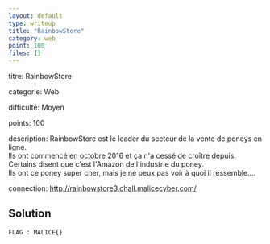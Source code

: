 ```yaml
---
layout: default
type: writeup
title: "RainbowStore"
category: web
point: 100
files: []
---
```


<!-- {% raw %} -->

<div class="info">
<p class="title">
	<span class="name">titre:</span>
	RainbowStore
</p>
<p class="category">
	<span class="name">categorie:</span>
	Web
</p>
<p class="difficulty">
	<span class="name">difficulté:</span>
	Moyen
</p>
<p class="points">
	<span class="name">points:</span>
	100
</p>
<p class="description">
	<span class="name">description:</span>
RainbowStore est le leader du secteur de la vente de poneys en ligne.
</br>
Ils ont commencé en octobre 2016 et ça n'a cessé de croître depuis.
</br>
Certains disent que c'est l'Amazon de l'industrie du poney.
</br>
Ils ont ce poney super cher, mais je ne peux pas voir à quoi il ressemble....
</p> 
<p class="connection">
	<span class="name">connection:</span>
	<a href="http://rainbowstore3.chall.malicecyber.com/">http://rainbowstore3.chall.malicecyber.com/</a>
</p> 
</div>

## Solution



<span class="flag">`FLAG : MALICE{}`</span>

<!-- {% endraw %} -->
